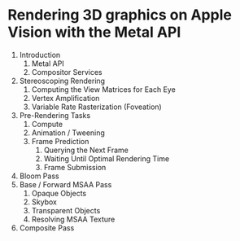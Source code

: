 # Rendering 3D graphics on Apple Vision with the Metal API

1. Introduction
   1. Metal API
   2. Compositor Services
3. Stereoscoping Rendering
   1. Computing the View Matrices for Each Eye
   2. Vertex Amplification
   3. Variable Rate Rasterization (Foveation)
4. Pre-Rendering Tasks
   1. Compute
   2. Animation / Tweening
   3. Frame Prediction
      1. Querying the Next Frame
      2. Waiting Until Optimal Rendering Time
      3. Frame Submission
5. Bloom Pass
6. Base / Forward MSAA Pass
   1. Opaque Objects
   2. Skybox
   3. Transparent Objects
   4. Resolving MSAA Texture
7. Composite Pass

